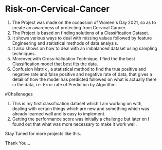 # Risk-on-Cervical-Cancer

1. The Project was made on the occassion of Women's Day 2021, so as to create an awareness of protecting from Cervical Cancer.
2. The Project is based on finding solutions of a Classification Dataset.
3. It shows various ways to deal with missing values followed by feature Engineering and statistical methods of data analysis.
4. It also shows on how to deal with an imbalanced dataset using sampling techniques.
5. Moreover,with Cross-Validation Technique, I find the the best Classification model that best fits the data.
6. Confusion Matrix , a statistical method to find the true positive and negative rate and false positive and negative rate of data, that gives a detail of how the model 
has predicted followed on what is actually there in the data, i.e. Error rate of Prediction by Algorithm.

#Challeneges

1. This is my first classification dataset which I am working on with, dealing with certain things which are new and something which was already learned well and is easy to implement.
2. Getting the performance score was initially a challenge but later on I found out that what was more necessary to make it work well.

Stay Tuned for more projects like this.

Thank You...
